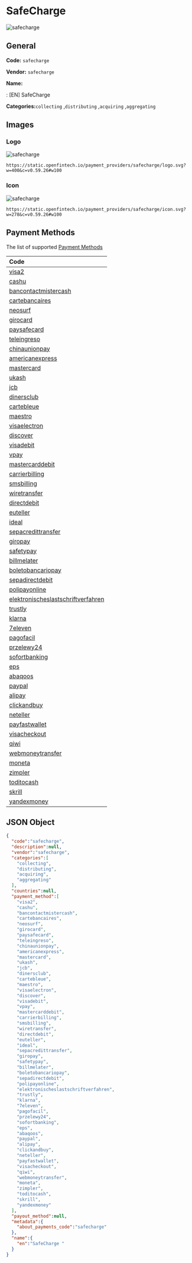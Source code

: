 
# SafeCharge  
![safecharge](https://static.openfintech.io/payment_providers/safecharge/logo.svg?w=400&c=v0.59.26#w100)  

## General 
 
**Code:** `safecharge` 
 
**Vendor:** `safecharge` 
 
**Name:** 
 
:	[EN] SafeCharge  
 
**Categories:**`collecting` ,`distributing` ,`acquiring` ,`aggregating` 
 

## Images 

### Logo 
 
![safecharge](https://static.openfintech.io/payment_providers/safecharge/logo.svg?w=400&c=v0.59.26#w100)  

```
https://static.openfintech.io/payment_providers/safecharge/logo.svg?w=400&c=v0.59.26#w100
```  

### Icon 
 
![safecharge](https://static.openfintech.io/payment_providers/safecharge/icon.svg?w=278&c=v0.59.26#w100)  

```
https://static.openfintech.io/payment_providers/safecharge/icon.svg?w=278&c=v0.59.26#w100
```  

## Payment Methods 
 
The list of supported [Payment Methods](#) 

|Code| 
|:---| 
|[visa2](/payment-methods/visa2)| 
|[cashu](/payment-methods/cashu)| 
|[bancontactmistercash](/payment-methods/bancontactmistercash)| 
|[cartebancaires](/payment-methods/cartebancaires)| 
|[neosurf](/payment-methods/neosurf)| 
|[girocard](/payment-methods/girocard)| 
|[paysafecard](/payment-methods/paysafecard)| 
|[teleingreso](/payment-methods/teleingreso)| 
|[chinaunionpay](/payment-methods/chinaunionpay)| 
|[americanexpress](/payment-methods/americanexpress)| 
|[mastercard](/payment-methods/mastercard)| 
|[ukash](/payment-methods/ukash)| 
|[jcb](/payment-methods/jcb)| 
|[dinersclub](/payment-methods/dinersclub)| 
|[cartebleue](/payment-methods/cartebleue)| 
|[maestro](/payment-methods/maestro)| 
|[visaelectron](/payment-methods/visaelectron)| 
|[discover](/payment-methods/discover)| 
|[visadebit](/payment-methods/visadebit)| 
|[vpay](/payment-methods/vpay)| 
|[mastercarddebit](/payment-methods/mastercarddebit)| 
|[carrierbilling](/payment-methods/carrierbilling)| 
|[smsbilling](/payment-methods/smsbilling)| 
|[wiretransfer](/payment-methods/wiretransfer)| 
|[directdebit](/payment-methods/directdebit)| 
|[euteller](/payment-methods/euteller)| 
|[ideal](/payment-methods/ideal)| 
|[sepacredittransfer](/payment-methods/sepacredittransfer)| 
|[giropay](/payment-methods/giropay)| 
|[safetypay](/payment-methods/safetypay)| 
|[billmelater](/payment-methods/billmelater)| 
|[boletobancariopay](/payment-methods/boletobancariopay)| 
|[sepadirectdebit](/payment-methods/sepadirectdebit)| 
|[polipayonline](/payment-methods/polipayonline)| 
|[elektronischeslastschriftverfahren](/payment-methods/elektronischeslastschriftverfahren)| 
|[trustly](/payment-methods/trustly)| 
|[klarna](/payment-methods/klarna)| 
|[7eleven](/payment-methods/7eleven)| 
|[pagofacil](/payment-methods/pagofacil)| 
|[przelewy24](/payment-methods/przelewy24)| 
|[sofortbanking](/payment-methods/sofortbanking)| 
|[eps](/payment-methods/eps)| 
|[abaqoos](/payment-methods/abaqoos)| 
|[paypal](/payment-methods/paypal)| 
|[alipay](/payment-methods/alipay)| 
|[clickandbuy](/payment-methods/clickandbuy)| 
|[neteller](/payment-methods/neteller)| 
|[payfastwallet](/payment-methods/payfastwallet)| 
|[visacheckout](/payment-methods/visacheckout)| 
|[qiwi](/payment-methods/qiwi)| 
|[webmoneytransfer](/payment-methods/webmoneytransfer)| 
|[moneta](/payment-methods/moneta)| 
|[zimpler](/payment-methods/zimpler)| 
|[toditocash](/payment-methods/toditocash)| 
|[skrill](/payment-methods/skrill)| 
|[yandexmoney](/payment-methods/yandexmoney)| 
 

## JSON Object 

```json
{
  "code":"safecharge",
  "description":null,
  "vendor":"safecharge",
  "categories":[
    "collecting",
    "distributing",
    "acquiring",
    "aggregating"
  ],
  "countries":null,
  "payment_method":[
    "visa2",
    "cashu",
    "bancontactmistercash",
    "cartebancaires",
    "neosurf",
    "girocard",
    "paysafecard",
    "teleingreso",
    "chinaunionpay",
    "americanexpress",
    "mastercard",
    "ukash",
    "jcb",
    "dinersclub",
    "cartebleue",
    "maestro",
    "visaelectron",
    "discover",
    "visadebit",
    "vpay",
    "mastercarddebit",
    "carrierbilling",
    "smsbilling",
    "wiretransfer",
    "directdebit",
    "euteller",
    "ideal",
    "sepacredittransfer",
    "giropay",
    "safetypay",
    "billmelater",
    "boletobancariopay",
    "sepadirectdebit",
    "polipayonline",
    "elektronischeslastschriftverfahren",
    "trustly",
    "klarna",
    "7eleven",
    "pagofacil",
    "przelewy24",
    "sofortbanking",
    "eps",
    "abaqoos",
    "paypal",
    "alipay",
    "clickandbuy",
    "neteller",
    "payfastwallet",
    "visacheckout",
    "qiwi",
    "webmoneytransfer",
    "moneta",
    "zimpler",
    "toditocash",
    "skrill",
    "yandexmoney"
  ],
  "payout_method":null,
  "metadata":{
    "about_payments_code":"safecharge"
  },
  "name":{
    "en":"SafeCharge "
  }
}
```  
